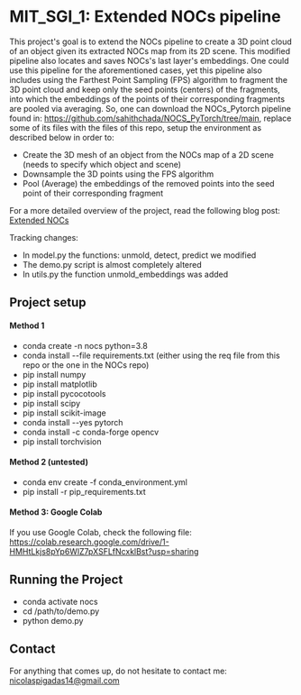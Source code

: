 # MIT_SGI_1: Extended NOCs pipeline 
This project's goal is to extend the NOCs pipeline to create a 3D point cloud of an object given its extracted NOCs map from its 2D scene. This modified pipeline also locates and saves NOCs's last layer's embeddings. One could use this pipeline for the aforementioned cases, yet this pipeline also includes using the Farthest Point Sampling (FPS) algorithm to fragment the 3D point cloud and keep only the seed points (centers) of the fragments, into which the embeddings of the points of their corresponding fragments are pooled via averaging. So, one can download the NOCs_Pytorch pipeline found in: https://github.com/sahithchada/NOCS_PyTorch/tree/main, replace some of its files with the files of this repo, setup the environment as described below in order to:
* Create the 3D mesh of an object from the NOCs map of a 2D scene (needs to specify which object and scene)
* Downsample the 3D points using the FPS algorithm
* Pool (Average) the embeddings of the removed points into the seed point of their corresponding fragment

For a more detailed overview of the project, read the following blog post:  
[Extended NOCs](https://summergeometry.org/sgi2024/graph-based-optimal-transport-for-keypoint-matching-extended-nocs/)  

Tracking changes:
* In model.py the functions: unmold, detect, predict we modified
* The demo.py script is almost completely altered
* In utils.py the function unmold_embeddings was added 

## Project setup
#### Method 1
* conda create -n nocs python=3.8
* conda install --file requirements.txt (either using the req file from this repo or the one in the NOCs repo)
* pip install numpy
* pip install matplotlib
* pip install pycocotools
* pip install scipy
* pip install scikit-image
* conda install --yes pytorch
* conda install -c conda-forge opencv
* pip install torchvision

#### Method 2 (untested)
* conda env create -f conda_environment.yml
* pip install -r pip_requirements.txt

#### Method 3: Google Colab
If you use Google Colab, check the following file: https://colab.research.google.com/drive/1-HMHtLkjs8pYp6WlZ7pXSFLfNcxklBst?usp=sharing

## Running the Project 
* conda activate nocs
* cd /path/to/demo.py
* python demo.py
  
## Contact
For anything that comes up, do not hesitate to contact me: nicolaspigadas14@gmail.com
